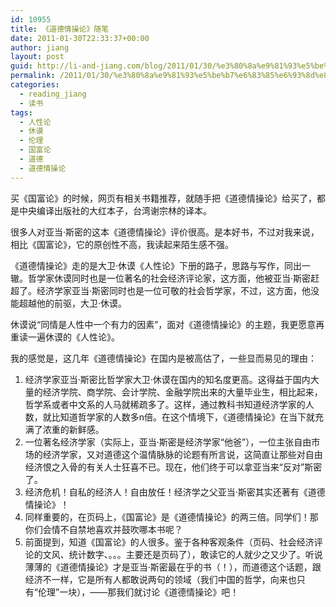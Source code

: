```yaml
---
id: 10955
title: 《道德情操论》随笔
date: 2011-01-30T22:33:37+00:00
author: jiang
layout: post
guid: http://li-and-jiang.com/blog/2011/01/30/%e3%80%8a%e9%81%93%e5%be%b7%e6%83%85%e6%93%8d%e8%ae%ba%e3%80%8b%e9%9a%8f%e7%ac%94/
permalink: /2011/01/30/%e3%80%8a%e9%81%93%e5%be%b7%e6%83%85%e6%93%8d%e8%ae%ba%e3%80%8b%e9%9a%8f%e7%ac%94/
categories:
  - reading_jiang
  - 读书
tags:
  - 人性论
  - 休谟
  - 伦理
  - 国富论
  - 道德
  - 道德情操论
---
```

买《国富论》的时候，网页有相关书籍推荐，就随手把《道德情操论》给买了，都是中央编译出版社的大红本子，台湾谢宗林的译本。

很多人对亚当·斯密的这本《道德情操论》评价很高。是本好书，不过对我来说，相比《国富论》，它的原创性不高，我读起来陌生感不强。

《道德情操论》走的是大卫·休谟《人性论》下册的路子，思路与写作，同出一辙。哲学家休谟同时也是一位著名的社会经济评论家，这方面，他被亚当·斯密赶超了。经济学家亚当·斯密同时也是一位可敬的社会哲学家，不过，这方面，他没能超越他的前驱，大卫·休谟。

休谟说“同情是人性中一个有力的因素”，面对《道德情操论》的主题，我更愿意再重读一遍休谟的《人性论》。

我的感觉是，这几年《道德情操论》在国内是被高估了，一些显而易见的理由：

  1. 经济学家亚当·斯密比哲学家大卫·休谟在国内的知名度更高。这得益于国内大量的经济学院、商学院、会计学院、金融学院出来的大量毕业生，相比起来，哲学系或者中文系的人马就稀疏多了。这样，通过教科书知道经济学家的人数，就比知道哲学家的人数多n倍。在这个情境下，《道德情操论》在当下就充满了浓重的新鲜感。
  2. 一位著名经济学家（实际上，亚当·斯密是经济学家“他爸”），一位主张自由市场的经济学家，又对道德这个温情脉脉的论题有所言说，这简直让那些对自由经济恨之入骨的有关人士狂喜不已。现在，他们终于可以拿亚当来“反对”斯密了。
  3. 经济危机！自私的经济人！自由放任！经济学之父亚当·斯密其实还著有《道德情操论》！
  4. 同样重要的，在页码上，《国富论》是《道德情操论》的两三倍。同学们！那你们会情不自禁地喜欢并鼓吹哪本书呢？
  5. 前面提到，知道《国富论》的人很多。鉴于各种客观条件（页码、社会经济评论的文风、统计数字、。。。主要还是页码了），敢读它的人就少之又少了。听说薄薄的《道德情操论》才是亚当·斯密最在乎的书（！），而道德这个话题，跟经济不一样，它是所有人都敢说两句的领域（我们中国的哲学，向来也只有“伦理”一块），——那我们就讨论《道德情操论》吧！